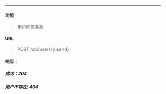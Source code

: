 -----------

#### 功能

> 用户同意条款

#### URL

> POST /api/users/{userId}

#### 响应：
##### 成功：204
##### 用户不存在: 404



